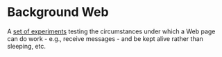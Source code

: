 # Background Web

A [set of experiments](index.html) testing the circumstances under which a Web page can do work - e.g., receive messages - and be kept alive rather than sleeping, etc.